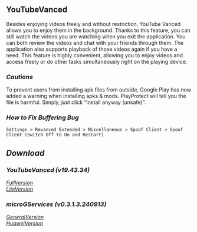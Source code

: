 ## YouTubeVanced
Besides enjoying videos freely and without restriction, YouTube Vanced allows you to enjoy them in the background. Thanks to this feature, you can still watch the videos you are watching when you exit the application. You can both review the videos and chat with your friends through them. The application also supports playback of those videos again if you have a need. This feature is highly convenient, allowing you to enjoy videos and access freely or do other tasks simultaneously right on the playing device.

### *Cautions*
To prevent users from installing apk files from outside, Google Play has now added a warning when installing apks & mods. PlayProtect will tell you the file is harmful. Simply, just click “Install anyway (unsafe)”.

### *How to Fix Buffering Bug*
`Settings > Revanced Extended > Miscellaneous > Spoof Client > Spoof Client (Switch Off to On and Restart)`

## *Download*

### *YouTubeVanced (v19.43.34)*
[*FullVersion*](https://github.com/dekthaiinchina/YouTubeVanced/releases/download/v1.0/com.android.youtube.vanced-194334.apk)
<br />
[*LiteVersion*](https://github.com/dekthaiinchina/YouTubeVanced/releases/download/v1.0/com.android.youtube.vanced-194334-lite.apk)

### *microGServices (v0.3.1.3.240913)*
[*GeneralVersion*](https://github.com/dekthaiinchina/YouTubeVanced/releases/download/v1.0/com.google.android.gms-0313240913.apk)
<br />
[*HuaweiVersion*](https://github.com/dekthaiinchina/YouTubeVanced/releases/download/v1.0/com.google.android.gms-0313240913-hw.apk)
